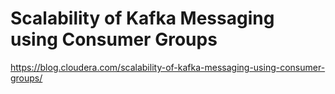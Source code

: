 # Scalability of Kafka Messaging using Consumer Groups

https://blog.cloudera.com/scalability-of-kafka-messaging-using-consumer-groups/

